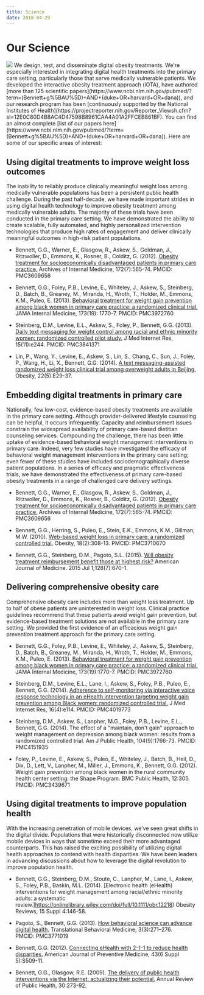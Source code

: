 ```yaml
---
title: Science
date: 2018-04-29
---
```

# Our Science
<img src="/images/markus-spiske-207946-unsplash.jpg?raw=true" alt=" " style="max-width:100%;">
We design, test, and disseminate digital obesity treatments. We're especially interested in integrating digital health treatments into the primary care setting, particularly those that serve medically vulnerable patients. We developed the interactive obesity treatment approach (iOTA), have authored [more than 125 scientific papers](https://www.ncbi.nlm.nih.gov/pubmed/?term=(Bennett+g%5BAU%5D)+AND+(duke+OR+harvard+OR+dana)), and our research program has been [continuously supported by the National Institutes of Health](https://projectreporter.nih.gov/Reporter_Viewsh.cfm?sl=12E0C80D4B8AC4D47598B8961CAA4A01A2FFCEB861BF). You can find an almost complete [list of our papers here](https://www.ncbi.nlm.nih.gov/pubmed/?term=(Bennett+g%5BAU%5D)+AND+(duke+OR+harvard+OR+dana)). Here are some of our specific areas of interest:


## Using digital treatments to improve weight loss outcomes

The inability to reliably produce clinically meaningful weight loss among medically vulnerable populations has been a persistent public health challenge. During the past half-decade, we have made important strides in using digital health technology to improve obesity treatment among medically vulnerable adults. The majority of these trials have been conducted in the primary care setting. We have demonstrated the ability to create scalable, fully automated, and highly personalized intervention technologies that produce high rates of engagement and deliver clinically meaningful outcomes in high-risk patient populations. 

* Bennett, G.G., Warner, E., Glasgow, R., Askew, S., Goldman, J., Ritzwoller, D., Emmons, K., Rosner, B., Colditz, G. (2012). [Obesity treatment for socioeconomically disadvantaged patients in primary care practice.]((https://jamanetwork.com/journals/jamainternalmedicine/fullarticle/1134848)) Archives of Internal Medicine, 172(7):565-74. PMCID: PMC3609656

* Bennett, G.G., Foley, P.B., Levine, E., Whiteley, J., Askew, S., Steinberg, D., Batch, B., Greaney, M., Miranda, H., Wroth, T., Holder, M., Emmons, K.M., Puleo, E. (2013). [Behavioral treatment for weight gain prevention among black women in primary care practice: a randomized clinical trial.](https://jamanetwork.com/journals/jamainternalmedicine/fullarticle/1731966) JAMA Internal Medicine, 173(19): 1770-7. PMCID: PMC3972760

* Steinberg, D.M., Levine, E.L., Askew, S., Foley, P., Bennett, G.G. (2013). [Daily text messaging for weight control among racial and ethnic minority women: randomized controlled pilot study.](https://www.ncbi.nlm.nih.gov/pmc/articles/PMC3841371/) J Med Internet Res, 15(11):e244. PMCID: PMC3841371

* Lin, P., Wang, Y., Levine, E., Askew, S., Lin, S., Chang, C., Sun, J., Foley, P., Wang, H., Li, X., Bennett, G.G. (2014). [A text messaging-assisted randomized weight loss clinical trial among overweight adults in Beijing.](https://onlinelibrary.wiley.com/doi/full/10.1002/oby.20686) Obesity, 22(5):E29-37.


## Embedding digital treatments in primary care

Nationally, few low-cost, evidence-based obesity treatments are available in the primary care setting. Although provider-delivered lifestyle counseling can be helpful, it occurs infrequently. Capacity and reimbursement issues constrain the widespread availability of primary care-based dietitian counseling services. Compounding the challenge, there has been little uptake of evidence-based behavioral weight management interventions in primary care. Indeed, very few studies have investigated the efficacy of behavioral weight management interventions in the primary care setting; even fewer of these studies have included sociodemographically diverse patient populations. In a series of efficacy and pragmatic effectiveness trials, we have demonstrated the effectiveness of primary care-based obesity treatments in a range of challenged care delivery settings. 

* Bennett, G.G., Warner, E., Glasgow, R., Askew, S., Goldman, J., Ritzwoller, D., Emmons, K., Rosner, B., Colditz, G. (2012). [Obesity treatment for socioeconomically disadvantaged patients in primary care practice.](https://jamanetwork.com/journals/jamainternalmedicine/fullarticle/1134848) Archives of Internal Medicine, 172(7):565-74. PMCID: PMC3609656

* Bennett, G.G., Herring, S., Puleo, E., Stein, E.K., Emmons, K.M., Gillman, M.W. (2010). [Web-based weight loss in primary care: a randomized controlled trial.](https://www.ncbi.nlm.nih.gov/pubmed/19696764) Obesity, 18(2):308-13. PMCID: PMC3710670

* Bennett, G.G., Steinberg, D.M., Pagoto, S.L. (2015). [Will obesity treatment reimbursement benefit those at highest risk?](https://www.amjmed.com/article/S0002-9343(15)00101-1/abstract) American Journal of Medicine. 2015 Jul 1;128(7):670-1.


## Delivering comprehensive obesity care

Comprehensive obesity care includes more than weight loss treatment. Up to half of obese patients are uninterested in weight loss. Clinical practice guidelines recommend that these patients avoid weight gain prevention, but evidence-based treatment solutions are not available in the primary care setting. We provided the first evidence of an efficacious weight gain prevention treatment approach for the primary care setting.   

* Bennett, G.G., Foley, P.B., Levine, E., Whiteley, J., Askew, S., Steinberg, D., Batch, B., Greaney, M., Miranda, H., Wroth, T., Holder, M., Emmons, K.M., Puleo, E. (2013). [Behavioral treatment for weight gain prevention among black women in primary care practice: a randomized clinical trial.](https://jamanetwork.com/journals/jamainternalmedicine/fullarticle/1731966) JAMA Internal Medicine, 173(19):1770-7. PMCID: PMC3972760

* Steinberg, D.M., Levine, E.L., Lane, I., Askew, S., Foley, P.B., Puleo, E., Bennett, G.G. (2014). [Adherence to self-monitoring via interactive voice response technology in an eHealth intervention targeting weight gain prevention among Black women: randomized controlled trial.](https://www.ncbi.nlm.nih.gov/pmc/articles/PMC4019773/) J Med Internet Res, 16(4):e114. PMCID: PMC4019773

* Steinberg, D.M., Askew, S., Lanpher, M.G., Foley, P.B., Levine, E.L., Bennett, G.G. (2014). The effect of a "maintain, don't gain" approach to weight management on depression among black women: results from a randomized controlled trial. Am J Public Health, 104(9):1766-73. PMCID: PMC4151935

* Foley, P., Levine, E., Askew, S., Puleo, E., Whiteley, J., Batch, B., Heil, D., Dix, D., Lett, V., Lanpher, M., Miller, J., Emmons, K., Bennett, G.G. (2012). Weight gain prevention among black women in the rural community health center setting: the Shape Program. BMC Public Health, 12:305. PMCID: PMC3439671


## Using digital treatments to improve population health 

With the increasing penetration of mobile devices, we’ve seen great shifts in the digital divide. Populations that were historically disconnected now utilize mobile devices in ways that sometime exceed their more advantaged counterparts. This has raised the exciting possibility of utilizing digital health approaches to contend with health disparities. We have been leaders in advancing discussions about how to leverage the digital revolution to improve population health.

* Bennett, G.G., Steinberg, D.M., Stoute, C., Lanpher, M., Lane, I., Askew, S., Foley, P.B., Baskin, M.L. (2014). [Electronic health (eHealth) interventions for weight management among racial/ethnic minority adults: a systematic review.]https://onlinelibrary.wiley.com/doi/full/10.1111/obr.12218) Obesity Reviews, 15 Suppl 4:146-58. 

* Pagoto, S., Bennett, G.G. (2013). [How behavioral science can advance digital health.](https://www.ncbi.nlm.nih.gov/pubmed/24073178) Translational Behavioral Medicine, 3(3):271–276. PMCID: PMC3771019

* Bennett, G.G. (2012). [Connecting eHealth with 2-1-1 to reduce health disparities.](https://www.ncbi.nlm.nih.gov/pubmed/23157773) American Journal of Preventive Medicine, 43(6 Suppl 5):S509-11. 

* Bennett, G.G., Glasgow, R.E. (2009). [The delivery of public health interventions via the Internet: actualizing their potential.](https://www.ncbi.nlm.nih.gov/pubmed/19296777) Annual Review of Public Health, 30:273-92. 
